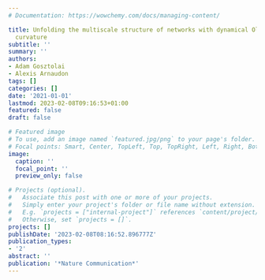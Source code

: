 ```yaml
---
# Documentation: https://wowchemy.com/docs/managing-content/

title: Unfolding the multiscale structure of networks with dynamical Ollivier-Ricci
  curvature
subtitle: ''
summary: ''
authors:
- Adam Gosztolai
- Alexis Arnaudon
tags: []
categories: []
date: '2021-01-01'
lastmod: 2023-02-08T09:16:53+01:00
featured: false
draft: false

# Featured image
# To use, add an image named `featured.jpg/png` to your page's folder.
# Focal points: Smart, Center, TopLeft, Top, TopRight, Left, Right, BottomLeft, Bottom, BottomRight.
image:
  caption: ''
  focal_point: ''
  preview_only: false

# Projects (optional).
#   Associate this post with one or more of your projects.
#   Simply enter your project's folder or file name without extension.
#   E.g. `projects = ["internal-project"]` references `content/project/deep-learning/index.md`.
#   Otherwise, set `projects = []`.
projects: []
publishDate: '2023-02-08T08:16:52.896777Z'
publication_types:
- '2'
abstract: ''
publication: '*Nature Communication*'
---
```

